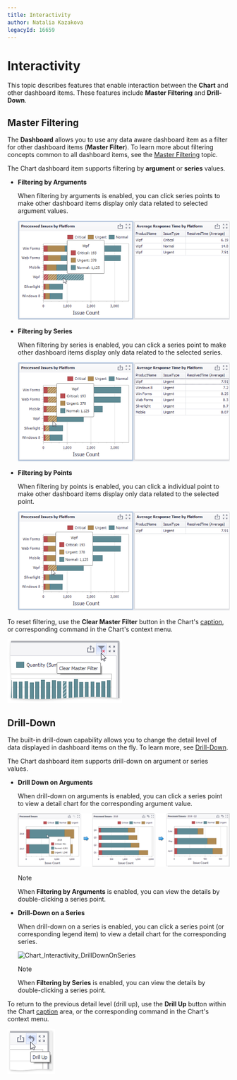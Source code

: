 ```yaml
---
title: Interactivity
author: Natalia Kazakova
legacyId: 16659
---
```

# Interactivity
This topic describes features that enable interaction between the **Chart** and other dashboard items. These features include **Master Filtering** and **Drill-Down**.

## Master Filtering
The **Dashboard** allows you to use any data aware dashboard item as a filter for other dashboard items (**Master Filter**). To learn more about filtering concepts common to all dashboard items, see the [Master Filtering](../../data-presentation/master-filtering.md) topic.

The Chart dashboard item supports filtering by **argument** or **series** values.
* **Filtering by Arguments**
	
	When filtering by arguments is enabled, you can click series points to make other dashboard items display only data related to selected argument values.
	
	![Chart_Interactivity_FilterByArguments](../../../../images/img19303.png)
* **Filtering by Series**
	
	When filtering by series is enabled, you can click a series point to make other dashboard items display only data related to the selected series.
	
	![Chart_Interactivity_FilterBySeries](../../../../images/img19304.png)
* **Filtering by Points**
	
	When filtering by points is enabled, you can click a individual point to make other dashboard items display only data related to the selected point.
	
	![Chart_Interactivity_FilterByPoints](../../../../images/img120412.png)

To reset filtering, use the **Clear Master Filter** button in the Chart's [caption](../../data-presentation/dashboard-layout.md), or corresponding command in the Chart's context menu.

![Chart_Interactivity_ClearFiltering](../../../../images/img19312.png)

## Drill-Down
The built-in drill-down capability allows you to change the detail level of data displayed in dashboard items on the fly. To learn more, see [Drill-Down](../../data-presentation/drill-down.md).

The Chart dashboard item supports drill-down on argument or series values.
* **Drill Down on Arguments**
	
	When drill-down on arguments is enabled, you can click a series point to view a detail chart for the corresponding argument value.
	
	![Chart_Interactivity_DrillDownOnArguments](../../../../images/img21870.png)
	
	> [!NOTE]
	> When **Filtering by Arguments** is enabled, you can view the details by double-clicking a series point.
* **Drill-Down on a Series**
	
	When drill-down on a series is enabled, you can click a series point (or corresponding legend item) to view a detail chart for the corresponding series.
	
	![Chart_Interactivity_DrillDownOnSeries](../../../../images/img21871.png)
	
	> [!NOTE]
	> When **Filtering by Series** is enabled, you can view the details by double-clicking a series point.

To return to the previous detail level (drill up), use the **Drill Up** button within the Chart [caption](../../data-presentation/dashboard-layout.md) area, or the corresponding command in the Chart's context menu.

![Chart_Interactivity_DrillUp](../../../../images/img19460.png)